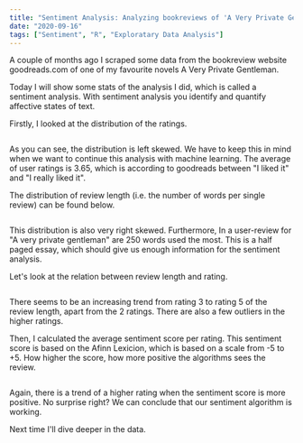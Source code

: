 ```yaml
---
title: "Sentiment Analysis: Analyzing bookreviews of 'A Very Private Gentleman'"
date: "2020-09-16"
tags: ["Sentiment", "R", "Exploratary Data Analysis"]
---
```


A couple of months ago I scraped some data from the bookreview website
goodreads.com of one of my favourite novels A Very Private Gentleman.

Today I will show some stats of the analysis I did, which is
called a sentiment analysis. With sentiment analysis you identify and quantify
affective states of text.

Firstly, I looked at the distribution of the ratings.

<img src="{{ site.url {{ site.baseurl }}/images/distribution_of_ratings.png"
alt = "">

As you can see, the distribution is left skewed. We have to keep this in mind
when we want to continue this analysis with machine learning. The average of user
ratings is 3.65, which is according to goodreads between "I liked it" and "I
really liked it".

The distribution of review length (i.e. the number of words per single review)
can be found below.

<img src="{{ site.url {{ site.baseurl }}/images/distribution_review_length.png"
alt = "">

This distribution is also very right skewed. Furthermore, In a user-review
for "A very private gentleman" are 250 words used the most. This is a half paged
essay, which should give us enough information for the sentiment analysis.

Let's look at the relation between review length and rating.

<img src="{{ site.url {{ site.baseurl }}/images/box_plot_review_length_rating.png"
alt = "">

There seems to be an increasing trend from rating 3 to rating 5 of the review
length, apart from the 2 ratings. There are also a few outliers in the higher
ratings.

Then, I calculated the average sentiment score per rating. This sentiment score is based on the Afinn Lexicion, which is based on a scale from -5 to +5.
How higher the score, how more positive the algorithms sees the review.

<img src="{{ site.url {{ site.baseurl }}/images/average_sentiment_score.png"
alt = "">

Again, there is a trend of a higher rating when the sentiment score is more positive. No surprise right? We can conclude that our sentiment algorithm is working.

Next time I'll dive deeper in the data.
